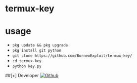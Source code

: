# termux-key
# usage
* ```pkg update && pkg upgrade```
* ```pkg install git python```
* ```git clone https://github.com/BorneoExploit/termux-key/```
* ```cd termux-key```
* ```python key.py```

##[+] Developer
[![Github](https://img.shields.io/badge/Github-HTR--TECH-green?style=for-the-badge&logo=github)](https://github.com/htr-tech)

